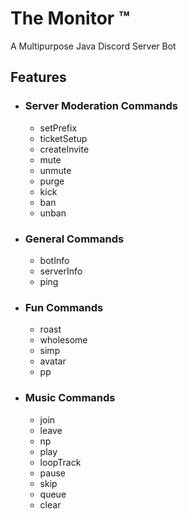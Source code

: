 # The Monitor ™
A Multipurpose Java Discord Server Bot
## Features
* ### Server Moderation Commands
  * setPrefix
  * ticketSetup
  * createInvite
  * mute 
  * unmute
  * purge 
  * kick
  * ban 
  * unban
* ### General Commands
  * botInfo
  * serverInfo
  * ping
* ### Fun Commands
  * roast
  * wholesome
  * simp
  * avatar
  * pp
* ### Music Commands
  * join
  * leave
  * np
  * play
  * loopTrack
  * pause
  * skip 
  * queue
  * clear 
